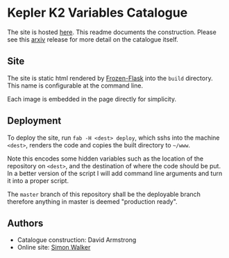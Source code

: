 Kepler K2 Variables Catalogue
=============================

The site is hosted [here](http://deneb.astro.warwick.ac.uk/phrlbj/k2varcat). This readme documents the construction. Please see this [arxiv](http://arxiv.org/abs/1411.6830) release for more detail on the catalogue itself.

Site
----

The site is static html rendered by [Frozen-Flask](http://pythonhosted.org/Frozen-Flask/) into the `build` directory. This name is configurable at the command line.

Each image is embedded in the page directly for simplicity.

Deployment
----------

To deploy the site, run `fab -H <dest> deploy`, which sshs into the machine `<dest>`, renders the code and copies the built directory to `~/www`.

Note this encodes some hidden variables such as the location of the repository on `<dest>`, and the destination of where the code should be put. In a better version of the script I will add command line arguments and turn it into a proper script.

The `master` branch of this repository shall be the deployable branch therefore anything in master is deemed "production ready".

Authors
-------

* Catalogue construction: David Armstrong
* Online site: [Simon Walker](https://github.com/mindriot101)

